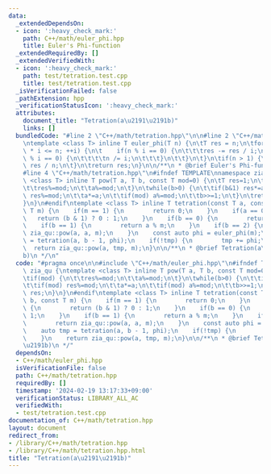 ```yaml
---
data:
  _extendedDependsOn:
  - icon: ':heavy_check_mark:'
    path: C++/math/euler_phi.hpp
    title: Euler's Phi-function
  _extendedRequiredBy: []
  _extendedVerifiedWith:
  - icon: ':heavy_check_mark:'
    path: test/tetration.test.cpp
    title: test/tetration.test.cpp
  _isVerificationFailed: false
  _pathExtension: hpp
  _verificationStatusIcon: ':heavy_check_mark:'
  attributes:
    document_title: "Tetration(a\u2191\u2191b)"
    links: []
  bundledCode: "#line 2 \"C++/math/tetration.hpp\"\n\n#line 2 \"C++/math/euler_phi.hpp\"\
    \ntemplate <class T> inline T euler_phi(T n) {\n\tT res = n;\n\tfor(T i = 2; i\
    \ * i <= n; ++i) {\n\t    if(n % i == 0) {\n\t\t\tres -= res / i;\n\t\t\twhile(n\
    \ % i == 0) {\n\t\t\t\tn /= i;\n\t\t\t}\n\t\t}\n\t}\n\tif(n > 1) {\n\t\tres -=\
    \ res / n;\n\t}\n\treturn res;\n}\n\n/**\n * @brief Euler's Phi-function\n */\n\
    #line 4 \"C++/math/tetration.hpp\"\n#ifndef TEMPLATE\nnamespace zia_qu {\ntemplate\
    \ <class T> inline T pow(T a, T b, const T mod=0) {\n\tT res=1;\n\tif(mod) {\n\
    \t\tres%=mod;\n\t\ta%=mod;\n\t}\n\twhile(b>0) {\n\t\tif(b&1) res*=a;\n\t\tif(mod)\
    \ res%=mod;\n\t\ta*=a;\n\t\tif(mod) a%=mod;\n\t\tb>>=1;\n\t}\n\treturn res;\n\
    }\n}\n#endif\ntemplate <class T> inline T tetration(const T a, const T b, const\
    \ T m) {\n    if(m == 1) {\n        return 0;\n    }\n    if(a == 0) {\n     \
    \   return (b & 1) ? 0 : 1;\n    }\n    if(b == 0) {\n        return 1;\n    }\n\
    \    if(b == 1) {\n        return a % m;\n    }\n    if(b == 2) {\n        return\
    \ zia_qu::pow(a, a, m);\n    }\n    const auto phi = euler_phi(m);\n    auto tmp\
    \ = tetration(a, b - 1, phi);\n    if(!tmp) {\n        tmp += phi;\n    }\n  \
    \  return zia_qu::pow(a, tmp, m);\n}\n\n/**\n * @brief Tetration(a\u2191\u2191\
    b)\n */\n"
  code: "#pragma once\n\n#include \"C++/math/euler_phi.hpp\"\n#ifndef TEMPLATE\nnamespace\
    \ zia_qu {\ntemplate <class T> inline T pow(T a, T b, const T mod=0) {\n\tT res=1;\n\
    \tif(mod) {\n\t\tres%=mod;\n\t\ta%=mod;\n\t}\n\twhile(b>0) {\n\t\tif(b&1) res*=a;\n\
    \t\tif(mod) res%=mod;\n\t\ta*=a;\n\t\tif(mod) a%=mod;\n\t\tb>>=1;\n\t}\n\treturn\
    \ res;\n}\n}\n#endif\ntemplate <class T> inline T tetration(const T a, const T\
    \ b, const T m) {\n    if(m == 1) {\n        return 0;\n    }\n    if(a == 0)\
    \ {\n        return (b & 1) ? 0 : 1;\n    }\n    if(b == 0) {\n        return\
    \ 1;\n    }\n    if(b == 1) {\n        return a % m;\n    }\n    if(b == 2) {\n\
    \        return zia_qu::pow(a, a, m);\n    }\n    const auto phi = euler_phi(m);\n\
    \    auto tmp = tetration(a, b - 1, phi);\n    if(!tmp) {\n        tmp += phi;\n\
    \    }\n    return zia_qu::pow(a, tmp, m);\n}\n\n/**\n * @brief Tetration(a\u2191\
    \u2191b)\n */"
  dependsOn:
  - C++/math/euler_phi.hpp
  isVerificationFile: false
  path: C++/math/tetration.hpp
  requiredBy: []
  timestamp: '2024-02-19 13:17:33+09:00'
  verificationStatus: LIBRARY_ALL_AC
  verifiedWith:
  - test/tetration.test.cpp
documentation_of: C++/math/tetration.hpp
layout: document
redirect_from:
- /library/C++/math/tetration.hpp
- /library/C++/math/tetration.hpp.html
title: "Tetration(a\u2191\u2191b)"
---
```

